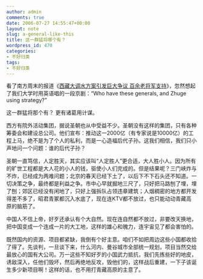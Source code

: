 ```yaml
---
author: admin
comments: true
date: 2006-07-27 14:55:47+00:00
layout: note
slug: a-general-like-this
title: 这一群猛将哪个有？
wordpress_id: 470
categories:
- 不好归类
tags:
- 不好归类
---
```


看了南方周末的报道《[西藏大调水方案引发巨大争议 百余老将军支持](http://news.sina.com.cn/c/2006-07-27/094910549895.shtml)》，忽然想起了我们大学时用英语唱的一段京剧：“Who have these generals, and Zhuge using strategy?”

这一群猛将那个有？
更有诸葛用计谋。

西方有院外活动集团，据说圣朝也从中受益不少。圣朝没有这样的集团，只有各种筹委会和建设总公司。他们宣布：推动这一2000亿（有专家说是10000亿）的工程上马，绝不是为了个人的私利，而是一心造福后代子孙。这我们相信，我们只小声地问一个问题：谁的后代子孙？

圣朝一直笃信，人定胜天，其实应该叫“人定胜人”更合适，大人胜小人。因为所有的旷世工程都是大人花的小人的钱，驱使小人们完成的。但是结果呢？三门峡炸与不炸，已经成为两难问题；北京的春天已经下土了，以后下不下石头还不知道。一切决策之争，最终都是利益之争。市中心早就掘地三尺了，只好把马路刨了埋，埋了刨；郊区已经没有闲地了，只好上强拆队占领违章建筑；人烟稠密的地方都开发得差不多了，昭君青冢都沉入水底了，现在连KTV都不放过，也只能动动青藏高原的脑筋了。

中国人不信上帝，好歹还承认有个大自然。现在连自然都不放过，非要改天换地，把中国变成一个连成一片的大工地，这样的雄心和魄力，连宇宙见了都会害怕的。

既然国内的资源、项目都紧缺，我倒有个好主意。咱们不如把周边这些小国都收拾了得了。先谈判，一旦谈下来，什么河内、曼谷城市全部统一规划，项目当然交给最放心的国有大公司。万一这些不知好歹的小国武力抵抗，我们先拣些好的地皮，诱敌深入，任他们毁坏，然后再绝地反攻，毁他们的，这样战后重建，一下子该诞生多少新项目啊！这样的话，也不用打青藏高原的主意了。
